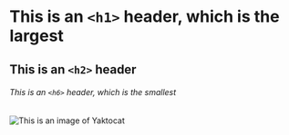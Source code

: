 # This is an `<h1>` header, which is the largest

## This is an `<h2>` header

###### This is an `<h6>` header, which is the smallest

![ This is an image of Yaktocat](https://octodex.github.com/images/yaktocat.png)

